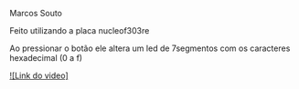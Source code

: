 Marcos Souto

Feito utilizando a placa nucleof303re

Ao pressionar o botão ele altera um led de 7segmentos com os caracteres hexadecimal (0 a f)

[![Link do video]](https://raw.githubusercontent.com/marcozsouto/7bit-button/main/video.mp4)